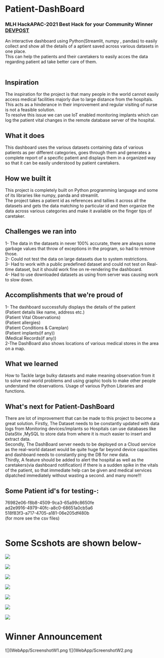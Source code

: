 # Patient-DashBoard 
### MLH HackAPAC-2021 Best Hack for your Community Winner <a href="https://devpost.com/software/patient-dashboard">DEVPOST</a>
An interactive dashboard using Python(Streamlit, numpy , pandas) to easily collect and show all the details of a aptient saved across various datasets in one place.<br>
This can help the patients and their caretakers to easily acces the data regarding patient ad take better care of them.<br>
<br>

## Inspiration
The inspiration for the project is that many people in the world cannot easily access medical facilities majorly due to large distance from the hospitals. This acts as a hinderance in their improvement and regular visiting of nurse is not a feasible solution.<br/>
To resolve this issue we can use IoT enabled monitoring implants which can log the patient vital changes in the remote database server of the hospital.

## What it does
This dashboard uses the various datasets containing data of various patients as per different categories, goes through them and generates a complete report of a specific patient and displays them in a organized way so that it can be easily understood by patient caretakers.

## How we built it
This project is completely built on Python programming language and some of its libraries like numpy, panda and streamlit.<br/>
The project takes a patient id as references and tallies it across all the datasets and gets the data matching to particular id and then organize the data across various categories and make it available on the finger tips of caretaker.

## Challenges we ran into
1- The data in the datasets in never 100% accurate, there are always some garbage values that throw of exceptions in the program, so had to remove those.<br/>
2- Could not test the data on large datasets due to system restrictions.<br/>
3- Had to work with a public predefined dataset and could not test on Real-time dataset, but it should work fine on re-rendering the dashboard. <br/>
4- Had to use downloaded datasets as using from server was causing work to slow down.<br/>

## Accomplishments that we're proud of
1- The dashboard successfully displays the details of the patient<br/>
(Patient details like name, address etc.)<br/>
(Patient Vital Observations)<br/>
(Patient allergies)<br/>
(Patient Conditions & Careplan)<br/>
(Patient implants(if any))<br/>
(Medical Records(if any))<br/>
2-The DashBoard also shows locations of various medical stores in the area on a map.

## What we learned
How to Tackle large bulky datasets and make meaning observation from it to solve real-world problems and using graphic tools to make other people understand the observations. Usage of various Python Libraries and functions.

## What's next for Patient-DashBoard
There are lot of improvement that can be made to this project to become a great solution.
Firstly, The Dataset needs to be constantly updated with data logs from Monitoring devices/implants so Hospitals can use databases like DataStix ,MySQL to store data from where it is much easier to insert and extract data.<br/>
Secondly, The DashBoard server needs to be deployed on a Cloud service as the real-world dataset would be quite huge far beyond device capacities and dashboard needs to constantly ping the DB for new data.<br/>
Thirdly, A feature should be added to alert the hospital as well as the caretakers(via dashboard notification) if there is a sudden spike in the vitals of the patient, so that immediate help can be given and medical services dipatched immediately without wasting a second. and many more!!!<br/>

## Some Patient id's for testing-:<br>
76982e06-f8b8-4509-9ca3-65a99c8650fe<br>
ad2e9916-4979-40fc-a8c0-68651a0cb5a6<br>
518f83f3-a717-4705-a181-06e205df480b<br>
(for more see the csv files)
<br><br>
# Some Scshots are shown below-

![](WebApp/SCREENSHOTS/Screenshot2.png)
<br><br>
![](WebApp/SCREENSHOTS/Screenshot1.png)
<br><br>
![](WebApp/SCREENSHOTS/Screenshot3.png)
<br><br>
![](WebApp/SCREENSHOTS/Screenshot4.png)
<br><br>
![](WebApp/SCREENSHOTS/Screenshot5.png)
<br><br>
![](WebApp/SCREENSHOTS/Screenshot6.png)
<br><br>
![](WebApp/SCREENSHOTS/Screenshot7.png)

# Winner Announcement
![](WebApp/ScreenshotW1.png
![](WebApp/ScreenshotW2.png
